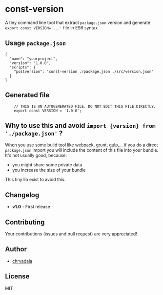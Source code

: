 # const-version
A tiny command line tool that extract `package.json` version and generate `export const VERSION='...'` file in ES6 syntax

## Usage `package.json`

```
{
  "name": "yourproject",
  "version": "1.0.0",
  "scripts": {
    "postversion": "const-version ./package.json ./src/version.json"
  }
}
```

## Generated file
```
    // THIS IS AN AUTOGENERATED FILE. DO NOT EDIT THIS FILE DIRECTLY.
    export const VERSION = '1.0.0';
```

## Why to use this and avoid `import {version} from './package.json'` ?
When you use some build tool like webpack, grunt, gulp,... if you do a direct `package.json` import you will include the content of this file into your bundle.
It's not usually good, because:
 - you might share some private data
 - you increase the size of your bundle

This tiny lib exist to avoid this.

## Changelog
- **v1.0** - First release

## Contributing
Your contributions (issues and pull request) are very appreciated!

## Author
- [chrvadala](https://github.com/chrvadala)

## License
MIT
